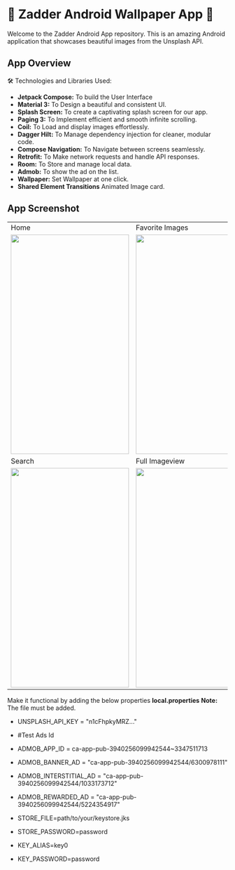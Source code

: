 # 🚀 Zadder Android Wallpaper App 🚀

Welcome to the Zadder Android App repository. This is an amazing Android application that showcases beautiful images from the Unsplash API.

## App Overview

🛠 Technologies and Libraries Used:
- **Jetpack Compose:** To build the User Interface
- **Material 3:** To Design a beautiful and consistent UI.
- **Splash Screen:** To create a captivating splash screen for our app.
- **Paging 3:** To Implement efficient and smooth infinite scrolling.
- **Coil:** To Load and display images effortlessly.
- **Dagger Hilt:** To Manage dependency injection for cleaner, modular code.
- **Compose Navigation:** To Navigate between screens seamlessly.
- **Retrofit:** To Make network requests and handle API responses.
- **Room:** To Store and manage local data.
- **Admob:** To show the ad on the list.
- **Wallpaper:** Set Wallpaper at one click.
- **Shared Element Transitions** Animated Image card.

## App Screenshot
<table>
  <tr>
    <td>Home</td>
     <td>Favorite Images</td>
  </tr>
  <tr>
    <td><img src="https://github.com/user-attachments/assets/209c2303-fbe1-45bd-b5a7-081f8e544ba2" width=270 height=500></td>
    <td><img src="https://github.com/user-attachments/assets/8a54cf80-16b8-4a21-a73e-4390131de7ed" width=270 height=500></td>
  </tr>

  
  <tr>
    <td>Search</td>
     <td>Full Imageview</td>
  </tr>
  <tr>
    <td><img src="https://github.com/user-attachments/assets/0df4eab2-bd27-4ab0-a905-60710318a348" width=270 height=500></td>
    <td><img src="https://github.com/user-attachments/assets/eb27c92e-d0ae-46b5-a840-87e71cf4275f" width=270 height=500></td>
  </tr>
 </table>


Make it functional by adding the below properties **local.properties**
**Note:** The file must be added.
- UNSPLASH_API_KEY = "n1cFhpkyMRZ..."

- #Test Ads Id
- ADMOB_APP_ID = ca-app-pub-3940256099942544~3347511713
- ADMOB_BANNER_AD = "ca-app-pub-3940256099942544/6300978111"
- ADMOB_INTERSTITIAL_AD = "ca-app-pub-3940256099942544/1033173712"
- ADMOB_REWARDED_AD = "ca-app-pub-3940256099942544/5224354917"

- STORE_FILE=path/to/your/keystore.jks
- STORE_PASSWORD=password
- KEY_ALIAS=key0
- KEY_PASSWORD=password

 
